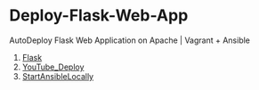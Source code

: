 # Deploy-Flask-Web-App
AutoDeploy Flask Web Application on Apache | Vagrant + Ansible

1. [Flask](https://github.com/pallets/flask)
2. [YouTube_Deploy](https://www.youtube.com/watch?v=2Pcy44-wtio)
3. [StartAnsibleLocally](https://gist.github.com/alces/caa3e7e5f46f9595f715f0f55eef65c1)

